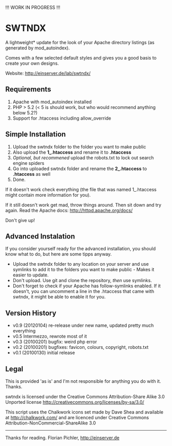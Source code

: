 !!! WORK IN PROGRESS !!!


SWTNDX
======

A lightweight* update for the look of your Apache directory listings (as 
generated by mod_autoindex).

Comes with a few selected default styles and gives you a good basis to create 
your own designs.

Website: http://einserver.de/lab/swtndx/



Requirements
------------

1. Apache with mod_autoindex installed
2. PHP > 5.2 (< 5 is should work, but who would recommend anything below 5.2?)
3. Support for .htaccess including allow_override



Simple Installation
-------------------

1. Upload the swtndx folder to the folder you want to make public
2. Also upload the **1_.htaccess** and rename it to **.htaccess**
3. *Optional, but recommened* upload the robots.txt to lock out search engine spiders
4. Go into uploaded swtndx folder and rename the **2_.htaccess** to **.htaccess** as well
5. Done.

If it doesn't work check everything (the file that was named 1_.htaccess might contain more information for you). 

If it still doesn't work get mad, throw things around. Then sit down and try again. Read the Apache docs: http://httpd.apache.org/docs/ 

Don't give up!



Advanced Instalation
--------------------

If you consider yourself ready for the advanced installation, you should know what to do, but here are some tipps anyway.

- Upload the swtndx folder to any location on your server and use symlinks to add it to the folders you want to make public - Makes it easier to update.
- Don't upload. Use git and clone the repository, *then* use symlinks.
- Don't forget to check if your Apache has follow-symlinks enabled. If it doesn't, you can uncomment a line in the .htaccess that came with swtndx, it might be able to enable it for you.



Version History
---------------

* v0.9 (20120104) re-release under new name, updated pretty much everything
* v0.5 Intermezzo, rewrote most of it
* v0.3 (20100201) bugfix: weird php error
* v0.2 (20100201) bugfixes: favicon, colours, copyright, robots.txt
* v0.1 (20100130) initial release



Legal
-----

This is provided 'as is' and I'm not responsible for anything you do with it. 
Thanks.

swtndx is licensed under the Creative Commons Attribution-Share Alike 3.0 Unported license http://creativecommons.org/licenses/by-sa/3.0/


This script uses the Chalkwork icons set made by Dave Shea and available at http://chalkwork.com/ and are licenced under Creative Commons Attribution-NonCommercial-ShareAlike 3.0


----

Thanks for reading. Florian Pichler, http://einserver.de